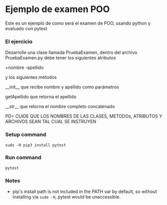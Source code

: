 # Ejemplo de examen POO
Este es un ejemplo de como será el examen de POO, usando python y evaluado con pytest

### El ejercicio
Desarrolle una clase llamada PruebaExamen, dentro del archivo PruebaExamen.py
debe tener los siguientes atributos

+nombre
-apellido

y los siguientes métodos

\_\_init\_\_ que recibe nombre y apellido como parámetros 

getApellido que retorna el apellido

\_\_str\_\_ que retorna el nombre completo concatenado

PD> CUIDE QUE LOS NOMBRES DE LAS CLASES, METODOs, ATRIBUTOS Y ARCHIVOS SEAN TAL CUAL SE INSTRUYEN

### Setup command
`sudo -H pip3 install pytest`

### Run command
`pytest`

### Notes
- pip's install path is not included in the PATH var by default, so without installing via `sudo -H`, pytest would be unaccessible.
